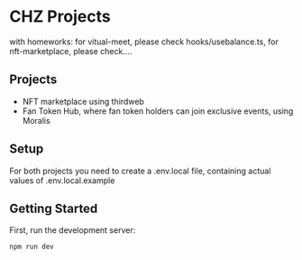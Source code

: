 # CHZ Projects
with homeworks:
for vitual-meet, please check hooks/usebalance.ts,
for nft-marketplace, please check....
## Projects

-   NFT marketplace using thirdweb
-   Fan Token Hub, where fan token holders can join exclusive events, using Moralis

## Setup

For both projects you need to create a .env.local file, containing actual values of .env.local.example

## Getting Started

First, run the development server:

```bash
npm run dev
```
